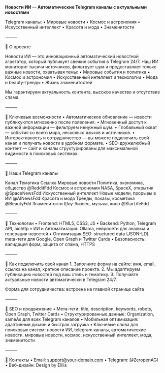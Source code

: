 
**Новости ИИ — Автоматические Telegram каналы с актуальными новостями**

Telegram каналы:
	•	Мировые новости
	•	Космос и астрономия
	•	Искусственный интеллект
	•	Красота и мода
	•	Знаменитости

⸻

🔹 О проекте

Новости ИИ — это инновационный автоматический новостной агрегатор, который публикует свежие события в Telegram 24/7. Наш ИИ мониторит тысячи источников, фильтрует шум и предоставляет только важные новости, охватывая темы:
	•	Мировые события и политика
	•	Космос и астрономия
	•	Искусственный интеллект и технологии
	•	Мода и beauty-тренды
	•	Жизнь знаменитостей

Мы гарантируем актуальность контента, высокое качество и отсутствие спама.

⸻

🔹 Ключевые возможности
	•	Автоматическое обновление — новости публикуются мгновенно после появления.
	•	Мгновенный доступ к важной информации — фильтруем ненужный шум.
	•	Глобальный охват — события со всего мира, несколько языков и источников.
	•	Интерактивность и сотрудничество — вы можете подключить свой канал и получать новости в удобном формате.
	•	SEO-дружелюбный контент — сайт и каналы структурированы для максимальной видимости в поисковых системах.

⸻

🔹 Наши Telegram каналы

Канал	Тематика	Ссылка
Мировые новости	Политика, экономика, общество	@RedditFdd
Космос и астрономия	NASA, SpaceX, открытия	@SpaceNewsFdd
Искусственный интеллект	Новые модели, прорывы в ИИ	@AINewsFdd
Красота и мода	Тренды, показы, косметика	@BeautyFdd
Знаменитости	Шоу-бизнес, музыка, кино	@StarLifeFdd


⸻

🔹 Технологии
	•	Frontend: HTML5, CSS3, JS
	•	Backend: Python, Telegram API, aiohttp
	•	ИИ и Автоматизация: Ollama, нейросети для анализа и генерации новостей
	•	Оптимизация SEO: structured data (JSON-LD), meta-теги для Google, Open Graph и Twitter Cards
	•	Безопасность: валидация форм, защита от спама, HTTPS

⸻

🔹 Как подключить свой канал
	1.	Заполните форму на сайте: имя, email, ссылка на канал, краткое описание проекта.
	2.	Мы адаптируем публикацию новостей под ваш стиль и тематику.
	3.	Получайте актуальные новости автоматически в Telegram 24/7.

Форма для сотрудничества: встроена на главной странице сайта

⸻

🔹 SEO и продвижение
	•	Мета-теги: title, description, keywords, robots, Open Graph, Twitter Cards
	•	Структурированные данные: Organization, sameAs для всех Telegram каналов
	•	Мобильная оптимизация: адаптивный дизайн и быстрая загрузка
	•	Ключевые слова для поисковых систем: новости ИИ, telegram каналы, автоматические новости, мировые новости, космос, искусственный интеллект, мода, знаменитости

⸻

🔹 Контакты
	•	Email: support@your-domain.com
	•	Telegram: @ZeropenAGI
	•	Веб-дизайн: Design by Elliia
